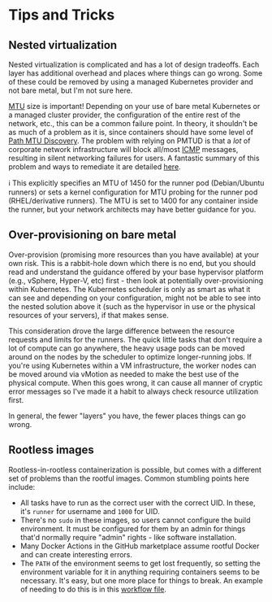 # Tips and Tricks

## Nested virtualization

Nested virtualization is complicated and has a lot of design tradeoffs.  Each layer has additional overhead and places where things can go wrong.  Some of these could be removed by using a managed Kubernetes provider and not bare metal, but I'm not sure here.

[MTU](https://en.wikipedia.org/wiki/Maximum_transmission_unit) size is important!  Depending on your use of bare metal Kubernetes or a managed cluster provider, the configuration of the entire rest of the network, etc., this can be a common failure point.  In theory, it shouldn't be as much of a problem as it is, since containers should have some level of [Path MTU Discovery](https://en.wikipedia.org/wiki/Path_MTU_Discovery).  The problem with relying on PMTUD is that a _lot_ of corporate network infrastructure will block all/most [ICMP](https://en.wikipedia.org/wiki/Internet_Control_Message_Protocol) messages, resulting in silent networking failures for users.  A fantastic summary of this problem and ways to remediate it are detailed [here](https://blog.cloudflare.com/path-mtu-discovery-in-practice/).

:information_source: This explicitly specifies an MTU of 1450 for the runner pod (Debian/Ubuntu runners) or sets a kernel configuration for MTU probing for the runner pod (RHEL/derivative runners).  The MTU is set to 1400 for any container inside the runner, but your network architects may have better guidance for you.

## Over-provisioning on bare metal

Over-provision (promising more resources than you have available) at your own risk.  This is a rabbit-hole down which there is no end, but you should read and understand the guidance offered by your base hypervisor platform (e.g., vSphere, Hyper-V, etc) first - then look at potentially over-provisioning within Kubernetes.  The Kubernetes scheduler is only as smart as what it can see and depending on your configuration, might not be able to see into the nested solution above it (such as the hypervisor in use or the physical resources of your servers), if that makes sense.

This consideration drove the large difference between the resource requests and limits for the runners.  The quick little tasks that don't require a lot of compute can go anywhere, the heavy usage pods can be moved around on the nodes by the scheduler to optimize longer-running jobs.  If you're using Kubernetes within a VM infrastructure, the worker nodes can be moved around via vMotion as needed to make the best use of the physical compute.  When this goes wrong, it can cause all manner of cryptic error messages so I've made it a habit to always check resource utilization first.

In general, the fewer "layers" you have, the fewer places things can go wrong.

## Rootless images

Rootless-in-rootless containerization is possible, but comes with a different set of problems than the rootful images.  Common stumbling points here include:

- All tasks have to run as the correct user with the correct UID.  In these, it's `runner` for username and `1000` for UID.
- There's no `sudo` in these images, so users cannot configure the build environment.  It must be configured for them by an admin for things that'd normally require "admin" rights - like software installation.
- Many Docker Actions in the GitHub marketplace assume rootful Docker and can create interesting errors.
- The `PATH` of the environment seems to get lost frequently, so setting the environment variable for it in anything requiring containers seems to be necessary.  It's easy, but one more place for things to break.  An example of needing to do this is in this [workflow file](https://github.com/some-natalie/kubernoodles/blob/main/.github/workflows/test-rootless-ubuntu-focal.yml#L22-L23).
